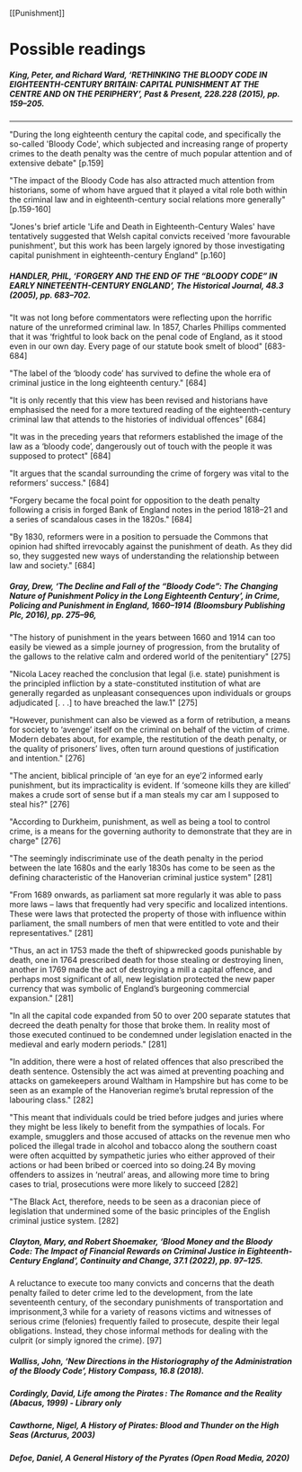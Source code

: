 [[Punishment]]
# Possible readings 

##### King, Peter, and Richard Ward, ‘RETHINKING THE BLOODY CODE IN EIGHTEENTH-CENTURY BRITAIN: CAPITAL PUNISHMENT AT THE CENTRE AND ON THE PERIPHERY’, _Past & Present_, 228.228 (2015), pp. 159–205. 
---
"During the long eighteenth century the capital code, and
specifically the so-called 'Bloody Code', which subjected
and increasing range of property crimes to the death penalty was the centre of much popular attention and of extensive debate" [p.159]

"The impact of the Bloody Code has also attracted much attention from historians, some of whom have argued that it played a vital role both within the criminal law and in eighteenth-century social relations more generally" [p.159-160]

"Jones's brief article 'Life and Death in Eighteenth-Century Wales' have tentatively suggested that Welsh capital convicts received 'more favourable punishment', but this work has been largely ignored by those investigating capital punishment in eighteenth-century England" [p.160]




##### HANDLER, PHIL, ‘FORGERY AND THE END OF THE “BLOODY CODE” IN EARLY NINETEENTH-CENTURY ENGLAND’, _The Historical Journal_, 48.3 (2005), pp. 683–702.

"It was not long before commentators were reflecting upon the horrific nature of the unreformed criminal law. In 1857, Charles Phillips commented that it was ‘frightful to look back on the penal code of England, as it stood even in our own day. Every page of our statute book smelt of blood" [683-684]


"The label of the ‘bloody code’ has survived to define the whole era of criminal justice in the long eighteenth century." [684]


"It is only recently that this view has been revised and historians have emphasised the need for a more textured reading of the eighteenth-century criminal law that attends to the histories of individual offences" [684]


"It was in the preceding years that reformers established the image of the law as a ‘bloody code’, dangerously out of touch with the people it was supposed to protect" [684]


"It argues that the scandal surrounding the crime of forgery was vital to the reformers’ success." [684]


"Forgery became the focal point for opposition to the death penalty following a crisis in forged Bank of England notes in the period 1818–21 and a series of scandalous cases in the 1820s." [684]


"By 1830, reformers were in a position to persuade the Commons that opinion had shifted irrevocably against the punishment of death. As they did so, they suggested new ways of understanding the relationship between law and society." [684]



##### Gray, Drew, ‘The Decline and Fall of the “Bloody Code”: The Changing Nature of Punishment Policy in the Long Eighteenth Century’, in _Crime, Policing and Punishment in England, 1660–1914_ (Bloomsbury Publishing Plc, 2016), pp. 275–96,

"The history of punishment in the years between 1660 and 1914 can too easily be viewed as a simple journey of progression, from the brutality of the gallows to the relative calm and ordered world of the penitentiary" [275]


"Nicola Lacey reached the conclusion that legal (i.e. state) punishment is the principled infliction by a state-constituted institution of what are generally regarded as unpleasant consequences upon individuals or groups adjudicated [. . .] to have breached the law.1" [275]


"However, punishment can also be viewed as a form of retribution, a means for society to ‘avenge’ itself on the criminal on behalf of the victim of crime. Modern debates about, for example, the restitution of the death penalty, or the quality of prisoners’ lives, often turn around questions of justification and intention." [276]


"The ancient, biblical principle of ‘an eye for an eye’2 informed early punishment, but its impracticality is evident. If ‘someone kills they are killed’ makes a crude sort of sense but if a man steals my car am I supposed to steal his?" [276]


"According to Durkheim, punishment, as well as being a tool to control crime, is a means for the governing authority to demonstrate that they are in charge" [276]


"The seemingly indiscriminate use of the death penalty in the period between the late 1680s and the early 1830s has come to be seen as the defining characteristic of the Hanoverian criminal justice system" [281]


"From 1689 onwards, as parliament sat more regularly it was able to pass more laws – laws that frequently had very specific and localized intentions. These were laws that protected the property of those with influence within parliament, the small numbers of men that were entitled to vote and their representatives." [281]


"Thus, an act in 1753 made the theft of shipwrecked goods punishable by death, one in 1764 prescribed death for those stealing or destroying linen, another in 1769 made the act of destroying a mill a capital offence, and perhaps most significant of all, new legislation protected the new paper currency that was symbolic of England’s burgeoning commercial expansion." [281]


"In all the capital code expanded from 50 to over 200 separate statutes that decreed the death penalty for those that broke them. In reality most of those executed continued to be condemned under legislation enacted in the medieval and early modern periods." [281]


"In addition, there were a host of related offences that also prescribed the death sentence. Ostensibly the act was aimed at preventing poaching and attacks on gamekeepers around Waltham in Hampshire but has come to be seen as an example of the Hanoverian regime’s brutal repression of the labouring class." [282]


"This meant that individuals could be tried before judges and juries where they might be less likely to benefit from the sympathies of locals. For example, smugglers and those accused of attacks on the revenue men who policed the illegal trade in alcohol and tobacco along the southern coast were often acquitted by sympathetic juries who either approved of their actions or had been bribed or coerced into so doing.24 By moving offenders to assizes in ‘neutral’ areas, and allowing more time to bring cases to trial, prosecutions were more likely to succeed [282]


"The Black Act, therefore, needs to be seen as a draconian piece of legislation that undermined some of the basic principles of the English criminal justice system. [282]





##### Clayton, Mary, and Robert Shoemaker, ‘Blood Money and the Bloody Code: The Impact of Financial Rewards on Criminal Justice in Eighteenth-Century England’, _Continuity and Change_, 37.1 (2022), pp. 97–125. 

A reluctance to execute too many convicts and concerns that the death penalty failed to deter crime led to the development, from the late seventeenth century, of the secondary punishments of transportation and imprisonment,3 while for a variety of reasons victims and witnesses of serious crime (felonies) frequently failed to prosecute, despite their legal obligations. Instead, they chose informal methods for dealing with the culprit (or simply ignored the crime). [97]


 

##### Walliss, John, ‘New Directions in the Historiography of the Administration of the Bloody Code’, _History Compass_, 16.8 (2018).



##### Cordingly, David, _Life among the Pirates : The Romance and the Reality_ (Abacus, 1999) - Library only



##### Cawthorne, Nigel, _A History of Pirates: Blood and Thunder on the High Seas_ (Arcturus, 2003)



##### Defoe, Daniel, _A General History of the Pyrates_ (Open Road Media, 2020)



